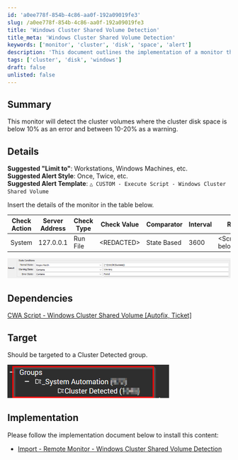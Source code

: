 ```yaml
---
id: 'a0ee778f-854b-4c86-aa0f-192a09019fe3'
slug: /a0ee778f-854b-4c86-aa0f-192a09019fe3
title: 'Windows Cluster Shared Volume Detection'
title_meta: 'Windows Cluster Shared Volume Detection'
keywords: ['monitor', 'cluster', 'disk', 'space', 'alert']
description: 'This document outlines the implementation of a monitor that detects cluster volumes with low disk space, triggering alerts based on predefined thresholds. It includes details on suggested alert styles, configurations, and dependencies for effective monitoring.'
tags: ['cluster', 'disk', 'windows']
draft: false
unlisted: false
---
```


## Summary

This monitor will detect the cluster volumes where the cluster disk space is below 10% as an error and between 10-20% as a warning.

## Details

**Suggested "Limit to"**: Workstations, Windows Machines, etc.  
**Suggested Alert Style**: Once, Twice, etc.  
**Suggested Alert Template**: `△ CUSTOM - Execute Script - Windows Cluster Shared Volume`

Insert the details of the monitor in the table below.

| Check Action | Server Address | Check Type | Check Value   | Comparator   | Interval | Result                |
|--------------|----------------|------------|---------------|--------------|----------|-----------------------|
| System       | 127.0.0.1     | Run File   | \<REDACTED\>  | State Based  | 3600     | \<Screenshot below\>  |

![Image](../../../static/img/CWA-Remote-Monitor---Windows-Cluster-Shared-Volume-Detection/image_1.png)

## Dependencies

[CWA Script - Windows Cluster Shared Volume [Autofix, Ticket]](<../scripts/Windows Cluster Shared Volume Autofix,Ticket.md>)

## Target

Should be targeted to a Cluster Detected group.

![Image](../../../static/img/CWA-Remote-Monitor---Windows-Cluster-Shared-Volume-Detection/image_2.png)

## Implementation

Please follow the implementation document below to install this content:

- [Import - Remote Monitor - Windows Cluster Shared Volume Detection](<./Import-Remote-Monitor-Windows-Cluster-Shared-Volume-Detection.md>)